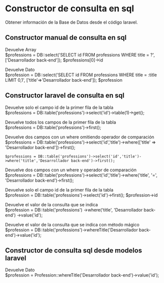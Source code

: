 # Constructor de consulta en sql
Obtener información de la Base de Datos desde el código laravel.

## Constructor manual de consulta en sql
Devuelve Array  
    $professions = DB::select('SELECT id FROM professions WHERE title = ?', ['Desarrollador back-end']);
    $professions[0]->id

Devuelve Dato  
    $profession = DB::select('SELECT id FROM professions WHERE title = :title LIMIT 0,1', ['title'=>'Desarrollador back-end']);
    $profession

## Constructor laravel de consulta en sql
Devuelve solo el campo id de la primer fila de la tabla  
    $professions = DB::table('professions')->select('id')->table(1)->get();

Devuelve todos los campos de la primer fila de la tabla  
    $professions = DB::table('professions')->first();

Devuelve dos campos con un where omitiendo operador de comparación  
    $professions = DB::table('professions')->select('id','title')->where(['title' => 'Desarrollador back-end'])->first();

    $professions = DB::table('professions')->select('id','title')->where('title','Desarrollador back-end')->first();

Devuelve dos campos con un where y operador de comparación  
    $professions = DB::table('professions')->select('id','title')->where('title', '=', 'Desarrollador back-end')->first();

Devuelve solo el campo id de la primer fila de la tabla  
    $profession = DB::table('professions')->select('id')->first();
    $profession->id

Devuelve el valor de la consulta que se indica  
    $profession = DB::table('professions')
                ->where('title', 'Desarrollador back-end')
                ->value('id');

Devuelve el valor de la consulta que se indica con método mágico  
    $profession = DB::table('professions')->whereTitle('Desarrollador back-end')->value('id');

## Constructor de consulta sql desde modelos laravel
Devuelve Dato  
    $profession = Profession::whereTitle('Desarrollador back-end')->value('id');
